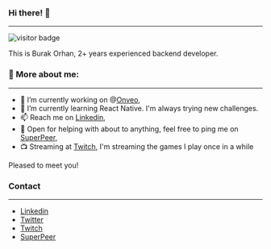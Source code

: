 ### Hi there! 👋
<hr>

![visitor badge](https://visitor-badge.glitch.me/badge?page_id=burakorhan.visitor-badge)

This is Burak Orhan, 2+ years experienced backend developer.

### 🧐 More about me:
<hr>

- 🔭 I’m currently working on @<a href="https://onveo.tv" target="_blank">Onveo</a>,
- 🌱 I’m currently learning React Native. I'm always trying new challenges.
- 📫 Reach me on <a href="www.linkedin.com/in/burakoorhan" target="_blank">Linkedin</a>,
- 💬 Open for helping with about to anything, feel free to ping me on <a href="https://superpeer.com/burakorhan" target="_blank">SuperPeer</a>,
- 📺 Streaming at <a href="https://twitch.tv/cebraros" target="_blank">Twitch</a>, I'm streaming the games I play once in a while

Pleased to meet you!

### Contact
<hr>

- <a href="https://linkedin.com/in/burakoorhan" target="_blank">Linkedin</a>
- <a href="https://twitter.com/burakoorhan" target="_blank">Twitter</a>
- <a href="https://twitch.tv/cebraros" target="_blank">Twitch</a>
- <a href="https://superpeer.com/burakorhan" target="_blank">SuperPeer</a>






